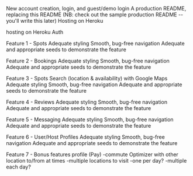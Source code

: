New account creation, login, and guest/demo login
A production README, replacing this README (NB: check out the sample production README -- you'll write this later)
Hosting on Heroku

hosting on Heroku
Auth

Feature 1 - Spots
  Adequate styling
  Smooth, bug-free navigation
  Adequate and appropriate seeds to demonstrate the feature

Feature 2 - Bookings
  Adequate styling
  Smooth, bug-free navigation
  Adequate and appropriate seeds to demonstrate the feature

Feature 3 - Spots Search (location & availability) with Google Maps
  Adequate styling
  Smooth, bug-free navigation
  Adequate and appropriate seeds to demonstrate the feature

Feature 4 - Reviews
  Adequate styling
  Smooth, bug-free navigation
  Adequate and appropriate seeds to demonstrate the feature

Feature 5 - Messaging
  Adequate styling
  Smooth, bug-free navigation
  Adequate and appropriate seeds to demonstrate the feature

Feature 6 - User/Host Profiles
  Adequate styling
  Smooth, bug-free navigation
  Adequate and appropriate seeds to demonstrate the feature

Feature 7 - Bonus features profile (Pay)
      -commute Optimizer with other location to/from at times
        -multiple locations to visit
          -one per day?
          -multiple each day?
